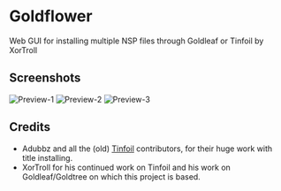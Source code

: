 # Goldflower
Web GUI for installing multiple NSP files through Goldleaf or Tinfoil by XorTroll

## Screenshots

![Preview-1](https://github.com/Niekvdm/Goldflower/raw/master/images/Goldflower-1.jpg)
![Preview-2](https://github.com/Niekvdm/Goldflower/raw/master/images/Goldflower-2.jpg)
![Preview-3](https://github.com/Niekvdm/Goldflower/raw/master/images/Goldflower-3.jpg)

## Credits
- Adubbz and all the (old) [Tinfoil](https://github.com/Adubbz/Tinfoil) contributors, for their huge work with title installing.
- XorTroll for his continued work on Tinfoil and his work on Goldleaf/Goldtree on which this project is based.
